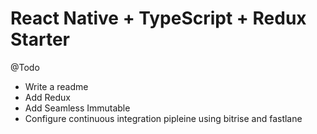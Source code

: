# React Native + TypeScript + Redux Starter

@Todo

- Write a readme
- Add Redux
- Add Seamless Immutable
- Configure continuous integration pipleine using bitrise and fastlane
